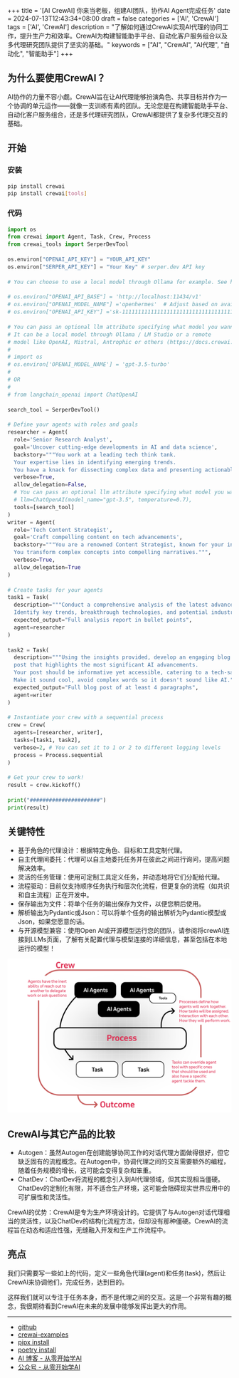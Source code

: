 +++
title = '[AI CrewAI] 你来当老板，组建AI团队，协作AI Agent完成任务'
date = 2024-07-13T12:43:34+08:00
draft = false
categories = ['AI', 'CrewAI']
tags = ['AI', 'CrewAI']
description = "了解如何通过CrewAI实现AI代理的协同工作，提升生产力和效率。CrewAI为构建智能助手平台、自动化客户服务组合以及多代理研究团队提供了坚实的基础。"
keywords = ["AI", "CrewAI", "AI代理", "自动化", "智能助手"]
+++

## 为什么要使用CrewAI？
AI协作的力量不容小觑。CrewAI旨在让AI代理能够扮演角色、共享目标并作为一个协调的单元运作——就像一支训练有素的团队。无论您是在构建智能助手平台、自动化客户服务组合，还是多代理研究团队，CrewAI都提供了复杂多代理交互的基础。

## 开始

### 安装

```bash
pip install crewai
pip install crewai[tools]
```

### 代码

```python
import os
from crewai import Agent, Task, Crew, Process
from crewai_tools import SerperDevTool

os.environ["OPENAI_API_KEY"] = "YOUR_API_KEY"
os.environ["SERPER_API_KEY"] = "Your Key" # serper.dev API key

# You can choose to use a local model through Ollama for example. See https://docs.crewai.com/how-to/LLM-Connections/ for more information.

# os.environ["OPENAI_API_BASE"] = 'http://localhost:11434/v1'
# os.environ["OPENAI_MODEL_NAME"] ='openhermes'  # Adjust based on available model
# os.environ["OPENAI_API_KEY"] ='sk-111111111111111111111111111111111111111111111111'

# You can pass an optional llm attribute specifying what model you wanna use.
# It can be a local model through Ollama / LM Studio or a remote
# model like OpenAI, Mistral, Antrophic or others (https://docs.crewai.com/how-to/LLM-Connections/)
#
# import os
# os.environ['OPENAI_MODEL_NAME'] = 'gpt-3.5-turbo'
#
# OR
#
# from langchain_openai import ChatOpenAI

search_tool = SerperDevTool()

# Define your agents with roles and goals
researcher = Agent(
  role='Senior Research Analyst',
  goal='Uncover cutting-edge developments in AI and data science',
  backstory="""You work at a leading tech think tank.
  Your expertise lies in identifying emerging trends.
  You have a knack for dissecting complex data and presenting actionable insights.""",
  verbose=True,
  allow_delegation=False,
  # You can pass an optional llm attribute specifying what model you wanna use.
  # llm=ChatOpenAI(model_name="gpt-3.5", temperature=0.7),
  tools=[search_tool]
)
writer = Agent(
  role='Tech Content Strategist',
  goal='Craft compelling content on tech advancements',
  backstory="""You are a renowned Content Strategist, known for your insightful and engaging articles.
  You transform complex concepts into compelling narratives.""",
  verbose=True,
  allow_delegation=True
)

# Create tasks for your agents
task1 = Task(
  description="""Conduct a comprehensive analysis of the latest advancements in AI in 2024.
  Identify key trends, breakthrough technologies, and potential industry impacts.""",
  expected_output="Full analysis report in bullet points",
  agent=researcher
)

task2 = Task(
  description="""Using the insights provided, develop an engaging blog
  post that highlights the most significant AI advancements.
  Your post should be informative yet accessible, catering to a tech-savvy audience.
  Make it sound cool, avoid complex words so it doesn't sound like AI.""",
  expected_output="Full blog post of at least 4 paragraphs",
  agent=writer
)

# Instantiate your crew with a sequential process
crew = Crew(
  agents=[researcher, writer],
  tasks=[task1, task2],
  verbose=2, # You can set it to 1 or 2 to different logging levels
  process = Process.sequential
)

# Get your crew to work!
result = crew.kickoff()

print("######################")
print(result)
```

## 关键特性
- 基于角色的代理设计：根据特定角色、目标和工具定制代理。
- 自主代理间委托：代理可以自主地委托任务并在彼此之间进行询问，提高问题解决效率。
- 灵活的任务管理：使用可定制工具定义任务，并动态地将它们分配给代理。
- 流程驱动：目前仅支持顺序任务执行和层次化流程，但更复杂的流程（如共识和自主流程）正在开发中。
- 保存输出为文件：将单个任务的输出保存为文件，以便您稍后使用。
- 解析输出为Pydantic或Json：可以将单个任务的输出解析为Pydantic模型或Json，如果您愿意的话。
- 与开源模型兼容：使用Open AI或开源模型运行您的团队，请参阅将crewAI连接到LLMs页面，了解有关配置代理与模型连接的详细信息，甚至包括在本地运行的模型！

![crewAI-mindmap](crewAI-mindmap.png)

## CrewAI与其它产品的比较
- Autogen：虽然Autogen在创建能够协同工作的对话代理方面做得很好，但它缺乏固有的流程概念。在Autogen中，协调代理之间的交互需要额外的编程，随着任务规模的增长，这可能会变得复杂和笨重。
- ChatDev：ChatDev将流程的概念引入到AI代理领域，但其实现相当僵硬。ChatDev的定制化有限，并不适合生产环境，这可能会阻碍现实世界应用中的可扩展性和灵活性。

CrewAI的优势：CrewAI是专为生产环境设计的。它提供了与Autogen对话代理相当的灵活性，以及ChatDev的结构化流程方法，但却没有那种僵硬。CrewAI的流程旨在动态和适应性强，无缝融入开发和生产工作流程中。

## 亮点

我们只需要写一些如上的代码，定义一些角色代理(agent)和任务(task)，然后让CrewAI来协调他们，完成任务，达到目的。

这样我们就可以专注于任务本身，而不是代理之间的交互。这是一个非常有趣的概念，我很期待看到CrewAI在未来的发展中能够发挥出更大的作用。

---

- [github](https://github.com/crewAIInc/crewAI)
- [crewai-examples](https://github.com/joaomdmoura/crewai-examples)
- [pipx install](https://pipx.pypa.io/stable/installation/)
- [poetry install](https://python-poetry.org/docs/#installation)
- [AI 博客 - 从零开始学AI](https://ai-blog.aihub2022.top/zh/post/ai-crewai-intro/)
- [公众号 - 从零开始学AI](https://mp.weixin.qq.com/s?__biz=MzA3MDIyNTgzNA==&mid=2649977605&idx=1&sn=d38e71a05a0b850ad32064dc9454e4bc&chksm=86c7c9c0b1b040d6532d69a67acb797d512bfaadb56483ab046d9219abd1fa3f91063f42ac1d#rd)
<!-- - [CSDN - 从零开始学AI](...) -->
<!-- - [掘金 - 从零开始学AI](...) -->
<!-- - [知乎 - 从零开始学AI](...) -->
<!-- - [阿里云 - 从零开始学AI](...) -->
<!-- - [腾讯云 - 从零开始学AI](...) -->
